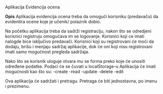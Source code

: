 Aplikacija Evidencija ocena

__Opis__
Aplikacija evidencija ocena treba da omogući korisniku (predavaču) da evidentira ocene koje je učenik/ polaznik dobio.

Na početku aplikacija treba da sadrži registraciju, nakon što se odredjeni korisnici registruju omogućava im se logovanje.
Korisnici koji ce imati nalogde bice isključivo predavači.
Korisnici koji su registrovani će moći da dodaju, brišu i menjaju sadržaj aplikacije, dok će oni koji nisu registrovani imati samo mogućnost pregleda sadržaja.


Nako što se korisnik uloguje otvara mu se forma preko koje će unositi određene podatke.
Podaci će se čuvati u localStorage-u
Aplikacija će imati mogućnosti kao što su: 
-create
-read
-update
-delete
-edit

Ova aplikacija će sadržati i pretragu.
Pretraga će biti jednostavna, po imenu i prezimenu.

